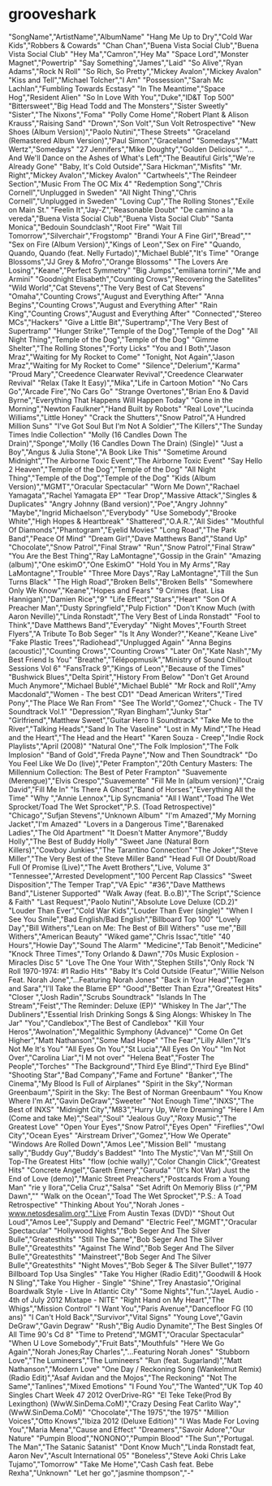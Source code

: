 grooveshark
===========
"SongName","ArtistName","AlbumName"
"Hang Me Up to Dry","Cold War Kids","Robbers & Cowards"
"Chan Chan","Buena Vista Social Club","Buena Vista Social Club"
"Hey Ma","Camron","Hey Ma"
"Space Lord","Monster Magnet","Powertrip"
"Say Something","James","Laid"
"So Alive","Ryan Adams","Rock N Roll"
"So Rich, So Pretty","Mickey Avalon","Mickey Avalon"
"Kiss and Tell","Michael Tolcher","I Am"
"Possession","Sarah Mc Lachlan","Fumbling Towards Ecstasy"
"In The Meantime","Space Hog","Resident Alien"
"So In Love With You","Duke","ID&T Top 500"
"Bittersweet","Big Head Todd and The Monsters","Sister Sweetly"
"Sister","The Nixons","Foma"
"Polly Come Home","Robert Plant & Alison Krauss","Raising Sand"
"Drown","Son Volt","Sun Volt Retrospective"
"New Shoes (Album Version)","Paolo Nutini","These Streets"
"Graceland (Remastered Album Version)","Paul Simon","Graceland"
"Somedays","Matt Wertz","Somedays"
"27 Jennifers","Mike Doughty","Golden Delicious"
"... And We'll Dance on the Ashes of What's Left","The Beautiful Girls","We're Already Gone"
"Baby, It's Cold Outside","Sara Hickman","Misfits"
"Mr. Right","Mickey Avalon","Mickey Avalon"
"Cartwheels","The Reindeer Section","Music From The OC Mix 4"
"Redemption Song","Chris Cornell","Unplugged in Sweden"
"All Night Thing","Chris Cornell","Unplugged in Sweden"
"Loving Cup","The Rolling Stones","Exile on Main St."
"Feelin It","Jay-Z","Reasonable Doubt"
"De camino a la vereda","Buena Vista Social Club","Buena Vista Social Club"
"Santa Monica","Bedouin Soundclash","Root Fire"
"Wait Till Tomorrow","Silverchair","Frogstomp"
"Brandi Your A Fine Girl","Bread",""
"Sex on Fire (Album Version)","Kings of Leon","Sex on Fire"
"Quando, Quando, Quando (feat. Nelly Furtado)","Michael Bublé","It's Time"
"Orange Blossoms","JJ Grey & Mofro","Orange Blossoms"
"The Lovers Are Losing","Keane","Perfect Symmetry"
"Big Jumps","emiliana torrini","Me and Armini"
"Goodnight Elisabeth","Counting Crows","Recovering the Satellites"
"Wild World","Cat Stevens","The Very Best of Cat Stevens"
"Omaha","Counting Crows","August and Everything After"
"Anna Begins","Counting Crows","August and Everything After"
"Rain King","Counting Crows","August and Everything After"
"Connected","Stereo MCs","Hackers"
"Give a Little Bit","Supertramp","The Very Best of Supertramp"
"Hunger Strike","Temple of the Dog","Temple of the Dog"
"All Night Thing","Temple of the Dog","Temple of the Dog"
"Gimme Shelter","The Rolling Stones","Forty Licks"
"You and I Both","Jason Mraz","Waiting for My Rocket to Come"
"Tonight, Not Again","Jason Mraz","Waiting for My Rocket to Come"
"Silence","Delerium","Karma"
"Proud Mary","Creedence Clearwater Revival","Creedence Clearwater Revival"
"Relax (Take It Easy)","Mika","Life in Cartoon Motion"
"No Cars Go","Arcade Fire","No Cars Go"
"Strange Overtones","Brian Eno & David Byrne","Everything That Happens Will Happen Today"
"Gone in the Morning","Newton Faulkner","Hand Built by Robots"
"Real Love","Lucinda Williams","Little Honey"
"Crack the Shutters","Snow Patrol","A Hundred Million Suns"
"I've Got Soul But I'm Not A Soldier","The Killers","The Sunday Times Indie Collection"
"Molly (16 Candles Down The Drain)","Sponge","Molly (16 Candles Down The Drain) (Single)"
"Just a Boy","Angus & Julia Stone","A Book Like This"
"Sometime Around Midnight","The Airborne Toxic Event","The Airborne Toxic Event"
"Say Hello 2 Heaven","Temple of the Dog","Temple of the Dog"
"All Night Thing","Temple of the Dog","Temple of the Dog"
"Kids (Album Version)","MGMT","Oracular Spectacular"
"Worn Me Down","Rachael Yamagata","Rachel Yamagata EP"
"Tear Drop","Massive Attack","Singles & Duplicates"
"Angry Johnny (Band version)","Poe","Angry Johnny"
"Maybe","Ingrid Michaelson","Everybody"
"Use Somebody","Brooke White","High Hopes & Heartbreak"
"Shattered","O.A.R.","All Sides"
"Mouthful Of Diamonds","Phantogram","Eyelid Movies"
"Long Road","The Park Band","Peace Of Mind"
"Dream Girl","Dave Matthews Band","Stand Up"
"Chocolate","Snow Patrol","Final Straw"
"Run","Snow Patrol","Final Straw"
"You Are the Best Thing","Ray LaMontagne","Gossip in the Grain"
"Amazing (album)","One eskimO","One EskimO"
"Hold You in My Arms","Ray LaMontagne","Trouble"
"Three More Days","Ray LaMontagne","Till the Sun Turns Black"
"The High Road","Broken Bells","Broken Bells"
"Somewhere Only We Know","Keane","Hopes and Fears"
"9 Crimes (feat. Lisa Hannigan)","Damien Rice","9"
"Life Effect","Stars","Heart"
"Son Of A Preacher Man","Dusty Springfield","Pulp Fiction"
"Don't Know Much (with Aaron Neville)","Linda Ronstadt","The Very Best of Linda Ronstadt"
"Fool to Think","Dave Matthews Band","Everyday"
"Night Moves","Fourth Street Flyers","A Tribute To Bob Seger"
"Is It Any Wonder?","Keane","Keane Live"
"Fake Plastic Trees","Radiohead","Unplugged Again"
"Anna Begins (acoustic)","Counting Crows","Counting Crows"
"Later On","Kate Nash","My Best Friend Is You"
"Breathe","Télépopmusik","Ministry of Sound Chillout Sessions Vol 6"
"FansTrack 9","Kings of Leon","Because of the Times"
"Bushwick Blues","Delta Spirit","History From Below"
"Don't Get Around Much Anymore","Michael Bublé","Michael Bublé"
"Mr Rock and Roll","Amy Macdonald","Women - The best CD1"
"Dead American Writers","Tired Pony","The Place We Ran From"
"See The World","Gomez","Chuck - The TV Soundtrack Vol.1"
"Depression","Ryan Bingham","Junky Star"
"Girlfriend","Matthew Sweet","Guitar Hero II Soundtrack"
"Take Me to the River","Talking Heads","Sand In The Vaseline"
"Lost in My Mind","The Head and the Heart","The Head and the Heart"
"Karen Souza - Creep","Indie Rock Playlists","April (2008)"
"Natural One","The Folk Implosion","The Folk Implosion"
"Band of Gold","Freda Payne","Now and Then Soundtrack"
"Do You Feel Like We Do (live)","Peter Frampton","20th Century Masters: The Millennium Collection: The Best of Peter Frampton"
"Suavemente (Merengue)","Elvis Crespo","Suavemente"
"Fill Me In (album version)","Craig David","Fill Me In"
"Is There A Ghost","Band of Horses","Everything All the Time"
"Why ","Annie Lennox","Lip Syncmania"
"All I Want","Toad The Wet Sprocket/Toad The Wet Sprocket","P.S. (Toad Retrospective)"
"Chicago","Sufjan Stevens","Unknown Album"
"I'm Amazed","My Morning Jacket","I'm Amazed"
"Lovers in a Dangerous Time","Barenaked Ladies","The Old Apartment"
"It Doesn't Matter Anymore","Buddy Holly","The Best of Buddy Holly"
"Sweet Jane (Natural Born Killers)","Cowboy Junkies","The Tarantino Connection"
"The Joker","Steve Miller","The Very Best of the Steve Miller Band"
"Head Full Of Doubt/Road Full Of Promise (Live)","The Avett Brothers","Live, Volume 3"
"Tennessee","Arrested Development","100 Percent Rap Classics"
"Sweet Disposition","The Temper Trap","VA Epic"
"#36","Dave Matthews Band","Listener Supported"
"Walk Away (feat. B.o.B)","The Script","Science & Faith"
"Last Request","Paolo Nutini","Absolute Love Deluxe (CD.2)"
"Louder Than Ever","Cold War Kids","Louder Than Ever (single)"
"When I See You Smile","Bad English/Bad English","Billboard Top 100"
"Lovely Day","Bill Withers","Lean on Me: The Best of Bill Withers"
"use me","Bill Withers","American Beauty"
"Wiked game","Chris Issac","title"
"40 Hours","Howie Day","Sound The Alarm"
"Medicine","Tab Benoit","Medicine"
"Knock Three Times","Tony Orlando & Dawn","70s Music Explosion - Miracles Disc 5"
"Love The One Your With","Stephen Stills","Only Rock 'N Roll 1970-1974: #1 Radio Hits"
"Baby It's Cold Outside (Featur","Willie Nelson Feat. Norah Jone","...Featuring Norah Jones"
"Back in Your Head","Tegan and Sara","I'll Take the Blame EP"
"Good","Better Than Ezra","Greatest Hits"
"Closer ","Josh Radin","Scrubs Soundtrack"
"Islands In The Stream","Feist","The Reminder: Deluxe (EP)"
"Whiskey In The Jar","The Dubliners","Essential Irish Drinking Songs & Sing Alongs: Whiskey In The Jar"
"You","Candlebox","The Best of Candlebox"
"Kill Your Heros","Awolnation","Megalithic Symphony (Advance)"
"Come On Get Higher","Matt Nathanson","Some Mad Hope"
"The Fear","Lilly Allen","It's Not Me It's You"
"All Eyes On You","St Lucia","All Eyes On You"
"Im Not Over","Carolina Liar","I M not over"
"Helena Beat","Foster The People","Torches"
"The Background","Third Eye Blind","Third Eye Blind"
"Shooting Star","Bad Company","Fame and Fortune"
"Banker","The Cinema","My Blood Is Full of Airplanes"
"Spirit in the Sky","Norman Greenbaum","Spirit in the Sky: The Best of Norman Greenbaum"
"You Know Where I'm At","Gavin DeGraw","Sweeter"
"Not Enough Time","INXS","The Best of INXS"
"Midnight City","M83","Hurry Up, We’re Dreaming"
"Here I Am (Come and take Me)","Seal","Soul"
"Jealous Guy","Roxy Music","The Greatest Love"
"Open Your Eyes","Snow Patrol","Eyes Open"
"Fireflies","Owl City","Ocean Eyes"
"Airstream Driver","Gomez","How We Operate"
"Windows Are Rolled Down","Amos Lee","Mission Bell"
"mustang sally","Buddy Guy","Buddy's Baddest"
"Into The Mystic","Van M","Still On Top-The Greatest Hits"
"flow (ochie wally)","Color Changin Click","Greatest Hits"
"Concrete Angel","Gareth Emery","Garuda"
"(It's Not War) Just the End of Love (demo)","Manic Street Preachers","Postcards From a Young Man"
"rie y llora","Celia Cruz","Salsa"
"Set Adrift On Memoriy Bliss (r","PM Dawn",""
"Walk on the Ocean","Toad The Wet Sprocket","P.S.: A Toad Retrospective"
"Thinking About You","Norah Jones - www.netosdesalim.org","Live From Austin Texas (DVD)"
"Shout Out Loud","Amos Lee","Supply and Demand"
"Electric Feel","MGMT","Oracular Spectacular"
"Hollywood Nights","Bob Seger And The Silver Bulle","Greatesthits"
"Still The Same","Bob Seger And The Silver Bulle","Greatesthits"
"Against The Wind","Bob Seger And The Silver Bulle","Greatesthits"
"Mainstreet","Bob Seger And The Silver Bulle","Greatesthits"
"Night Moves","Bob Seger & The Silver Bullet","1977 Billboard Top Usa Singles"
"Take You Higher (Radio Edit)","Goodwill & Hook N Sling","Take You Higher - Single"
"Shine","Trey Anastasio","Original Boardwalk Style - Live In Atlantic City"
"Some Nights","fun.","JayeL Audio - 4th of July 2012 Mixtape - NITE"
"Right Hand on My Heart","The Whigs","Mission Control"
"I Want You","Paris Avenue","Dancefloor FG (10 ans)"
"I Can't Hold Back","Survivor","Vital Signs"
"Young Love","Gavin DeGraw","Gavin Degraw"
"Rush","Big Audio Dynamite","The Best Singles Of All Time 90's Cd 8"
"Time to Pretend","MGMT","Oracular Spectacular"
"When U Love Somebody","Fruit Bats","Mouthfuls"
"Here We Go Again","Norah Jones;Ray Charles","...Featuring Norah Jones"
"Stubborn Love","The Lumineers","The Lumineers"
"Run (feat. Sugarland)","Matt Nathanson","Modern Love"
"One Day / Reckoning Song (Wankelmut Remix) (Radio Edit)","Asaf Avidan and the Mojos","The Reckoning"
"Not The Same","Tanlines","Mixed Emotions"
"I Found You","The Wanted","UK Top 40 Singles Chart Week 47 2012 OverDrive-RG"
"El Teke Teke(Prod By Lexingthon) (WwW.SinDema.CoM)","Crazy Desing Feat Carlito Way","(WwW.SinDema.CoM)"
"Chocolate","The 1975","the 1975"
"Million Voices","Otto Knows","Ibiza 2012 (Deluxe Edition)"
"I Was Made For Loving You","Maria Mena","Cause and Effect"
"Dreamers","Savoir Adore","Our Nature"
"Pumpin Blood","NONONO","Pumpin Blood"
"The Sun","Portugal. The Man","The Satanic Satanist"
"Dont Know Much","Linda Ronstadt feat, Aaron Nev","Ascult International 05"
"Boneless","Steve Aoki Chris Lake Tujamo","Tomorrow"
"Take Me Home","Cash Cash feat. Bebe Rexha","Unknown"
"Let her go","jasmine thompson","-"
